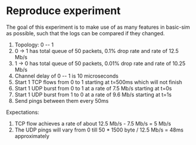 # Reproduce experiment

The goal of this experiment is to make use of as many features in basic-sim
as possible, such that the logs can be compared if they changed.

1. Topology:  0 -- 1
2. 0 -> 1 has total queue of 50 packets, 0.1% drop rate and rate of 12.5 Mb/s
3. 1 -> 0 has total queue of 50 packets, 0.01% drop rate and rate of 10.25 Mb/s
4. Channel delay of 0 -- 1 is 10 microseconds
5. Start 1 TCP flows from 0 to 1 starting at t=500ms which will not finish
6. Start 1 UDP burst from 0 to 1 at a rate of 7.5 Mb/s starting at t=0s
7. Start 1 UDP burst from 1 to 0 at a rate of 9.6 Mb/s starting at t=1s
8. Send pings between them every 50ms

Expectations:

1. TCP flow achieves a rate of about 12.5 Mb/s - 7.5 Mb/s = 5 Mb/s
2. The UDP pings will vary from 0 till 50 * 1500 byte / 12.5 Mb/s = 48ms approximately
